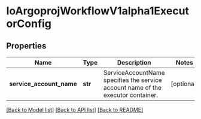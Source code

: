 # IoArgoprojWorkflowV1alpha1ExecutorConfig

## Properties
Name | Type | Description | Notes
------------ | ------------- | ------------- | -------------
**service_account_name** | **str** | ServiceAccountName specifies the service account name of the executor container. | [optional] 

[[Back to Model list]](../README.md#documentation-for-models) [[Back to API list]](../README.md#documentation-for-api-endpoints) [[Back to README]](../README.md)


